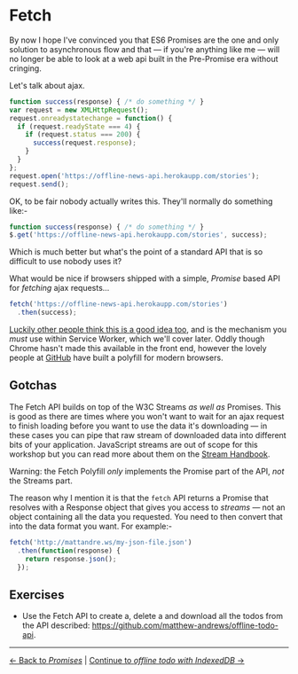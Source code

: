 # Fetch

By now I hope I've convinced you that ES6 Promises are the one and only solution to asynchronous flow and that — if you're anything like me — will no longer be able to look at a web api built in the Pre-Promise era without cringing.

Let's talk about ajax.

```js
function success(response) { /* do something */ }
var request = new XMLHttpRequest();
request.onreadystatechange = function() {
  if (request.readyState === 4) {
    if (request.status === 200) {
      success(request.response);
    }
  }
};
request.open('https://offline-news-api.herokaupp.com/stories');
request.send();
```

OK, to be fair nobody actually writes this.  They'll normally do something like:-

```js
function success(response) { /* do something */ }
$.get('https://offline-news-api.herokaupp.com/stories', success);
```

Which is much better but what's the point of a standard API that is so difficult to use nobody uses it?

What would be nice if browsers shipped with a simple, _Promise_ based API for _fetching_ ajax requests…

```js
fetch('https://offline-news-api.herokaupp.com/stories')
  .then(success);
```

[Luckily other people think this is a good idea too](http://fetch.spec.whatwg.org/), and is the mechanism you *must* use within Service Worker, which we'll cover later.  Oddly though Chrome hasn't made this available in the front end, however the lovely people at [GitHub](https://www.github.com/github/fetch) have built a polyfill for modern browsers.

## Gotchas

The Fetch API builds on top of the W3C Streams _as well as_ Promises.  This is good as there are times where you won't want to wait for an ajax request to finish loading before you want to use the data it's downloading — in these cases you can pipe that raw stream of downloaded data into different bits of your application.  JavaScript streams are out of scope for this workshop but you can read more about them on the [Stream Handbook](https://github.com/substack/stream-handbook).

Warning: the Fetch Polyfill _only_ implements the Promise part of the API, *not* the Streams part.

The reason why I mention it is that the `fetch` API returns a Promise that resolves with a Response object that gives you access to *streams* — not an object containing all the data you requested.  You need to then convert that into the data format you want.  For example:-

```js
fetch('http://mattandre.ws/my-json-file.json')
  .then(function(response) {
    return response.json();
  });
```

## Exercises

- Use the Fetch API to create a, delete a and download all the todos from the API described: https://github.com/matthew-andrews/offline-todo-api.

---

[← Back to *Promises*](./) | [Continue to *offline todo with IndexedDB* →](../03-offline-todo)
